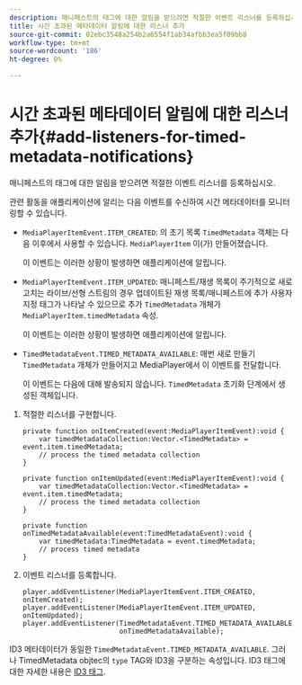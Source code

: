 ```yaml
---
description: 매니페스트의 태그에 대한 알림을 받으려면 적절한 이벤트 리스너를 등록하십시오.
title: 시간 초과된 메타데이터 알림에 대한 리스너 추가
source-git-commit: 02ebc3548a254b2a6554f1ab34afbb3ea5f09bb8
workflow-type: tm+mt
source-wordcount: '186'
ht-degree: 0%

---
```


# 시간 초과된 메타데이터 알림에 대한 리스너 추가{#add-listeners-for-timed-metadata-notifications}

매니페스트의 태그에 대한 알림을 받으려면 적절한 이벤트 리스너를 등록하십시오.

관련 활동을 애플리케이션에 알리는 다음 이벤트를 수신하여 시간 메타데이터를 모니터링할 수 있습니다.

* `MediaPlayerItemEvent.ITEM_CREATED`: 의 초기 목록 `TimedMetadata` 객체는 다음 이후에서 사용할 수 있습니다. `MediaPlayerItem` 이(가) 만들어졌습니다.

  이 이벤트는 이러한 상황이 발생하면 애플리케이션에 알립니다.

* `MediaPlayerItemEvent.ITEM_UPDATED`: 매니페스트/재생 목록이 주기적으로 새로 고치는 라이브/선형 스트림의 경우 업데이트된 재생 목록/매니페스트에 추가 사용자 지정 태그가 나타날 수 있으므로 추가 `TimedMetadata` 개체가 `MediaPlayerItem.timedMetadata` 속성.

  이 이벤트는 이러한 상황이 발생하면 애플리케이션에 알립니다.

* `TimedMetadataEvent.TIMED_METADATA_AVAILABLE`: 매번 새로 만들기 `TimedMetadata` 개체가 만들어지고 MediaPlayer에서 이 이벤트를 전달합니다.

  이 이벤트는 다음에 대해 발송되지 않습니다. `TimedMetadata` 초기화 단계에서 생성된 객체입니다.

1. 적절한 리스너를 구현합니다.

   ```
   private function onItemCreated(event:MediaPlayerItemEvent):void { 
       var timedMetadataCollection:Vector.<TimedMetadata> = event.item.timedMetadata; 
       // process the timed metadata collection 
   } 
   
   private function onItemUpdated(event:MediaPlayerItemEvent):void { 
       var timedMetadataCollection:Vector.<TimedMetadata> = event.item.timedMetadata; 
       // process the timed metadata collection 
   } 
   
   private function onTimedMetadataAvailable(event:TimedMetadataEvent):void { 
       var timedMetadata:TimedMetadata = event.timedMetadata; 
       // process timed metadata 
   }
   ```

1. 이벤트 리스너를 등록합니다.

   ```
   player.addEventListener(MediaPlayerItemEvent.ITEM_CREATED, onItemCreated); 
   player.addEventListener(MediaPlayerItemEvent.ITEM_UPDATED, onItemUpdated); 
   player.addEventListener(TimedMetadataEvent.TIMED_METADATA_AVAILABLE,  
                           onTimedMetadataAvailable);
   ```

ID3 메타데이터가 동일한 `TimedMetadataEvent.TIMED_METADATA_AVAILABLE`. 그러나 TimedMetadata objtec의 `type` TAG와 ID3을 구분하는 속성입니다. ID3 태그에 대한 자세한 내용은 [ID3 태그](../../../tvsdk-1.4-for-desktop-hls/r-psdk-dhls-1.4-notification-system/notification-system/t-psdk-dhls-1.4-id3-metadata-retrieve.md).
